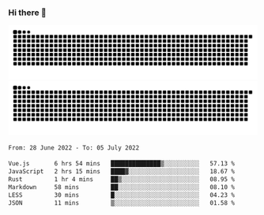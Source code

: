 ### Hi there 👋

![GitHub Snake Light](https://raw.githubusercontent.com/jichangee/jichangee/output/github-snake.svg#gh-light-mode-only)
![GitHub Snake dark](https://raw.githubusercontent.com/jichangee/jichangee/output/github-snake-dark.svg#gh-dark-mode-only)

<!--START_SECTION:waka-->

```text
From: 28 June 2022 - To: 05 July 2022

Vue.js       6 hrs 54 mins   ██████████████▒░░░░░░░░░░   57.13 %
JavaScript   2 hrs 15 mins   ████▓░░░░░░░░░░░░░░░░░░░░   18.67 %
Rust         1 hr 4 mins     ██▒░░░░░░░░░░░░░░░░░░░░░░   08.95 %
Markdown     58 mins         ██░░░░░░░░░░░░░░░░░░░░░░░   08.10 %
LESS         30 mins         █░░░░░░░░░░░░░░░░░░░░░░░░   04.23 %
JSON         11 mins         ▒░░░░░░░░░░░░░░░░░░░░░░░░   01.58 %
```

<!--END_SECTION:waka-->

<!--
![GitHub Snake Light](github-snake.svg#gh-light-mode-only)
![GitHub Snake dark](github-snake-dark.svg#gh-dark-mode-only)
-->

<!--
**jichangee/jichangee** is a ✨ _special_ ✨ repository because its `README.md` (this file) appears on your GitHub profile.

Here are some ideas to get you started:

- 🔭 I’m currently working on ...
- 🌱 I’m currently learning ...
- 👯 I’m looking to collaborate on ...
- 🤔 I’m looking for help with ...
- 💬 Ask me about ...
- 📫 How to reach me: ...
- 😄 Pronouns: ...
- ⚡ Fun fact: ...
-->

